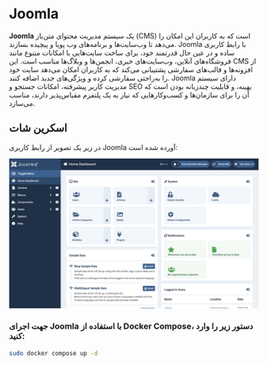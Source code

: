# Joomla

**Joomla** یک سیستم مدیریت محتوای متن‌باز (CMS) است که به کاربران این امکان را می‌دهد تا وب‌سایت‌ها و برنامه‌های وب پویا و پیچیده بسازند. Joomla با رابط کاربری ساده و در عین حال قدرتمند خود، برای ساخت سایت‌هایی با امکانات متنوع مانند فروشگاه‌های آنلاین، وب‌سایت‌های خبری، انجمن‌ها و وبلاگ‌ها مناسب است. این CMS از افزونه‌ها و قالب‌های سفارشی پشتیبانی می‌کند که به کاربران امکان می‌دهد سایت خود را به‌راحتی سفارشی کرده و ویژگی‌های جدید اضافه کنند. Joomla دارای سیستم مدیریت کاربر پیشرفته، امکانات جستجو و SEO بهینه، و قابلیت چندزبانه بودن است که آن را برای سازمان‌ها و کسب‌وکارهایی که نیاز به یک پلتفرم مقیاس‌پذیر دارند، مناسب می‌سازد.

## اسکرین شات

در زیر یک تصویر از رابط کاربری Joomla آورده شده است:

![Screenshot](screenshot.png)

### جهت اجرای Joomla با استفاده از Docker Compose، دستور زیر را وارد کنید:

```bash
sudo docker compose up -d
```

